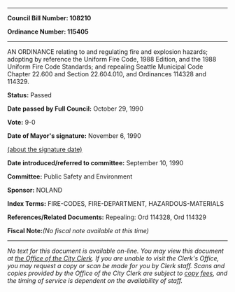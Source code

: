 

********

**Council Bill Number: 108210**
   
**Ordinance Number: 115405**
********

 AN ORDINANCE relating to and regulating fire and explosion hazards; adopting by reference the Uniform Fire Code, 1988 Edition, and the 1988 Uniform Fire Code Standards; and repealing Seattle Municipal Code Chapter 22.600 and Section 22.604.010, and Ordinances 114328 and 114329.

**Status:** Passed
   
**Date passed by Full Council:** October 29, 1990
   
**Vote:** 9-0
   
**Date of Mayor's signature:** November 6, 1990
   
[(about the signature date)](/~public/approvaldate.htm)
   
   
   
**Date introduced/referred to committee:** September 10, 1990
   
**Committee:** Public Safety and Environment
   
**Sponsor:** NOLAND
   
   
**Index Terms:** FIRE-CODES, FIRE-DEPARTMENT, HAZARDOUS-MATERIALS

**References/Related Documents:** Repealing: Ord 114328, Ord 114329

**Fiscal Note:**_(No fiscal note available at this time)_
********

_No text for this document is available on-line. You may view this document at [the Office of the City Clerk](http://www.seattle.gov/leg/clerk/contactUs.htm). If you are unable to visit the Clerk's Office, you may request a copy or scan be made for you by Clerk staff. Scans and copies provided by the Office of the City Clerk are subject to [copy fees](http://clerk.seattle.gov/~public/clerkfees.htm), and the timing of service is dependent on the availability of staff._

